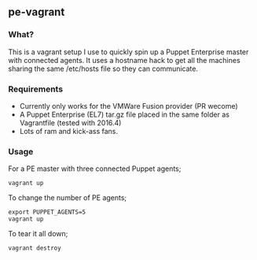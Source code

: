 ## pe-vagrant

### What?

This is a vagrant setup I use to quickly spin up a Puppet Enterprise master with connected agents.  It uses a hostname hack to get all the machines sharing the same /etc/hosts file so they can communicate.

### Requirements

* Currently only works for the VMWare Fusion provider (PR wecome)
* A Puppet Enterprise (EL7) tar.gz file placed in the same folder as Vagrantfile (tested with 2016.4)
* Lots of ram and kick-ass fans.

### Usage

For a PE master with three connected Puppet agents;

```
vagrant up
```

To change the number of PE agents;

```
export PUPPET_AGENTS=5
vagrant up
```

To tear it all down;
```
vagrant destroy
```




